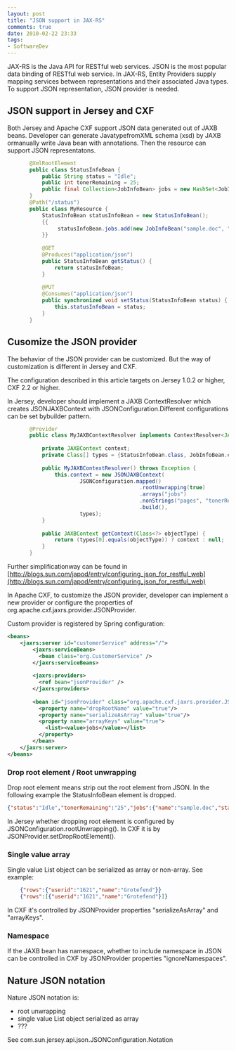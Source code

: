 ```yaml
---
layout: post
title: "JSON support in JAX-RS"
comments: true
date: 2010-02-22 23:33
tags:
- SoftwareDev
---
```

JAX-RS is the Java API for RESTful web services. JSON is the most popular data binding of RESTful web service. In JAX-RS, Entity Providers supply mapping services between representations and their associated Java types. To support JSON representation, JSON provider is needed.

##  JSON support in Jersey and CXF

Both Jersey and Apache CXF support JSON data generated out of JAXB beans. Developer can generate JavatypefromXML schema (xsd) by JAXB ormanually write Java bean with annotations. Then the resource can support JSON representatons.
    
``` java   
       @XmlRootElement
       public class StatusInfoBean {
           public String status = "Idle";
           public int tonerRemaining = 25;
           public final Collection<JobInfoBean> jobs = new HashSet<JobInfoBean>();
       }
       @Path("/status")
       public class MyResource {
           StatusInfoBean statusInfoBean = new StatusInfoBean();
           {{
                statusInfoBean.jobs.add(new JobInfoBean("sample.doc", "printing...", 13));
           }}
    
           @GET
           @Produces("application/json")
           public StatusInfoBean getStatus() {
               return statusInfoBean;
           }
    
           @PUT
           @Consumes("application/json")
           public synchronized void setStatus(StatusInfoBean status) {
               this.statusInfoBean = status;
           }
       }
```

##  Cusomize the JSON provider

The behavior of the JSON provider can be customized. But the way of customization is different in Jersey and CXF.

The configuration described in this article targets on Jersey 1.0.2 or higher, CXF 2.2 or higher.

In Jersey, developer should implement a JAXB ContextResolver which creates JSONJAXBContext with JSONConfiguration.Different configurations can be set bybuilder pattern.

``` java    
       @Provider
       public class MyJAXBContextResolver implements ContextResolver<JAXBContext> {
    
           private JAXBContext context;
           private Class[] types = {StatusInfoBean.class, JobInfoBean.class};
    
           public MyJAXBContextResolver() throws Exception {
               this.context = new JSONJAXBContext(
                       JSONConfiguration.mapped()
                                          .rootUnwrapping(true)
                                          .arrays("jobs")
                                          .nonStrings("pages", "tonerRemaining")
                                          .build(),
                       types);
           }
    
           public JAXBContext getContext(Class<?> objectType) {
               return (types[0].equals(objectType)) ? context : null;
           }
       }
```

Further simplificationway can be found in [http://blogs.sun.com/japod/entry/configuring_json_for_restful_web](http://blogs.sun.com/japod/entry/configuring_json_for_restful_web)

In Apache CXF, to customize the JSON provider, developer can implement a new provider or configure the properties of org.apache.cxf.jaxrs.provider.JSONProvider.

Custom provider is registered by Spring configuration:
    
``` xml
<beans>
    <jaxrs:server id="customerService" address="/">
        <jaxrs:serviceBeans>
          <bean class="org.CustomerService" />
        </jaxrs:serviceBeans>
    
        <jaxrs:providers>
          <ref bean="jsonProvider" />
        </jaxrs:providers>
    
        <bean id="jsonProvider" class="org.apache.cxf.jaxrs.provider.JSONProvider">
          <property name="dropRootName" value="true"/>
          <property name="serializeAsArray" value="true"/>
          <property name="arrayKeys" value="true">
            <list><value>jobs</value></list>
          </property>
        </bean>
    </jaxrs:server>
</beans>
```

###  Drop root element / Root unwrapping

Drop root element means strip out the root element from JSON. In the following example the StatusInfoBean element is dropped.
    
``` json 
{"status":"Idle","tonerRemaining":"25","jobs":{"name":"sample.doc","status":"printing...","pages":"13"}}
```

In Jersey whether dropping root element is configured by JSONConfiguration.rootUnwrapping(). In CXF it is by JSONProvider.setDropRootElement().

###  Single value array

Single value List object can be serialized as array or non-array. See example:
    
``` json    
    {"rows":{"userid":"1621","name":"Grotefend"}}
    {"rows":[{"userid":"1621","name":"Grotefend"}]}
```

In CXF it's controlled by JSONProvider properties "serializeAsArray" and "arrayKeys".

###  Namespace

If the JAXB bean has namespace, whether to include namespace in JSON can be controlled in CXF by JSONProvider properties "ignoreNamespaces".

##  Nature JSON notation

Nature JSON notation is:

  * root unwrapping
  * single value List object serialized as array
  * ???

See com.sun.jersey.api.json.JSONConfiguration.Notation
